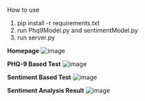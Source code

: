 How to use
1. pip install -r requirements.txt
2. run Phq9Model.py and sentimentModel.py
3. run server.py

**Homepage**
![image](https://github.com/hyewav/Mind-Guard-FYP/assets/86526994/74029ca9-522a-4a18-a16c-bba0e378d92c)

**PHQ-9 Based Test**
![image](https://github.com/hyewav/Mind-Guard-FYP/assets/86526994/65a37c6a-c84a-4b32-9c1e-2bba31a9ce79)

**Sentiment Based Test**
![image](https://github.com/hyewav/Mind-Guard-FYP/assets/86526994/3bf84dfd-1ea8-45a7-afe7-80572ceadf3a)

**Sentiment Analysis Result**
![image](https://github.com/hyewav/Mind-Guard-FYP/assets/86526994/a7234db8-f3b8-4377-b87b-d0b8ca51e145)

